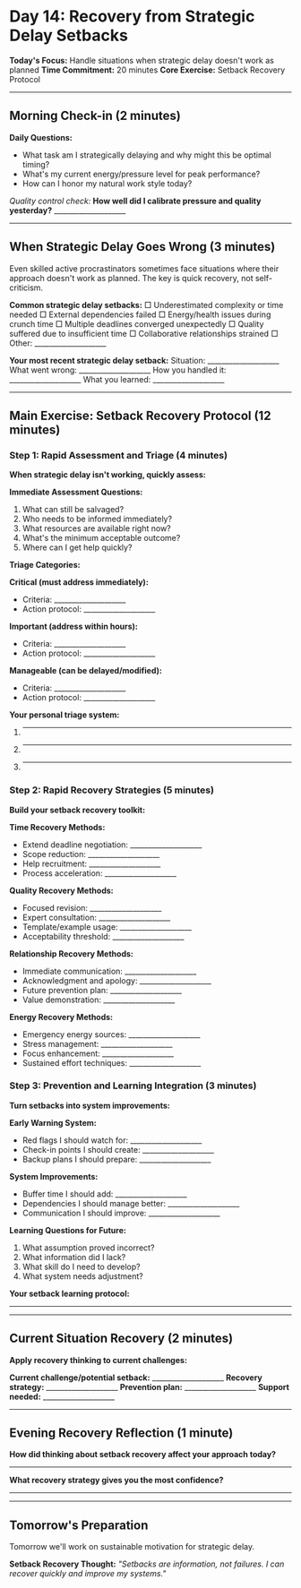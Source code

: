 # Day 14: Recovery from Strategic Delay Setbacks

**Today's Focus:** Handle situations when strategic delay doesn't work as planned
**Time Commitment:** 20 minutes
**Core Exercise:** Setback Recovery Protocol

---

## Morning Check-in (2 minutes)

**Daily Questions:**
- What task am I strategically delaying and why might this be optimal timing?
- What's my current energy/pressure level for peak performance?
- How can I honor my natural work style today?

*Quality control check:*
**How well did I calibrate pressure and quality yesterday?** ____________________

---

## When Strategic Delay Goes Wrong (3 minutes)

Even skilled active procrastinators sometimes face situations where their approach doesn't work as planned. The key is quick recovery, not self-criticism.

**Common strategic delay setbacks:**
□ Underestimated complexity or time needed
□ External dependencies failed
□ Energy/health issues during crunch time
□ Multiple deadlines converged unexpectedly
□ Quality suffered due to insufficient time
□ Collaborative relationships strained
□ Other: ____________________

**Your most recent strategic delay setback:**
Situation: ____________________
What went wrong: ____________________
How you handled it: ____________________
What you learned: ____________________

---

## Main Exercise: Setback Recovery Protocol (12 minutes)

### Step 1: Rapid Assessment and Triage (4 minutes)

**When strategic delay isn't working, quickly assess:**

**Immediate Assessment Questions:**
1. What can still be salvaged?
2. Who needs to be informed immediately?
3. What resources are available right now?
4. What's the minimum acceptable outcome?
5. Where can I get help quickly?

**Triage Categories:**

**Critical (must address immediately):**
- Criteria: ____________________
- Action protocol: ____________________

**Important (address within hours):**
- Criteria: ____________________
- Action protocol: ____________________

**Manageable (can be delayed/modified):**
- Criteria: ____________________
- Action protocol: ____________________

**Your personal triage system:**
1. ____________________
2. ____________________
3. ____________________

### Step 2: Rapid Recovery Strategies (5 minutes)

**Build your setback recovery toolkit:**

**Time Recovery Methods:**
- Extend deadline negotiation: ____________________
- Scope reduction: ____________________
- Help recruitment: ____________________
- Process acceleration: ____________________

**Quality Recovery Methods:**
- Focused revision: ____________________
- Expert consultation: ____________________
- Template/example usage: ____________________
- Acceptability threshold: ____________________

**Relationship Recovery Methods:**
- Immediate communication: ____________________
- Acknowledgment and apology: ____________________
- Future prevention plan: ____________________
- Value demonstration: ____________________

**Energy Recovery Methods:**
- Emergency energy sources: ____________________
- Stress management: ____________________
- Focus enhancement: ____________________
- Sustained effort techniques: ____________________

### Step 3: Prevention and Learning Integration (3 minutes)

**Turn setbacks into system improvements:**

**Early Warning System:**
- Red flags I should watch for: ____________________
- Check-in points I should create: ____________________
- Backup plans I should prepare: ____________________

**System Improvements:**
- Buffer time I should add: ____________________
- Dependencies I should manage better: ____________________
- Communication I should improve: ____________________

**Learning Questions for Future:**
1. What assumption proved incorrect?
2. What information did I lack?
3. What skill do I need to develop?
4. What system needs adjustment?

**Your setback learning protocol:**
____________________

---

## Current Situation Recovery (2 minutes)

**Apply recovery thinking to current challenges:**

**Current challenge/potential setback:** ____________________
**Recovery strategy:** ____________________
**Prevention plan:** ____________________
**Support needed:** ____________________

---

## Evening Recovery Reflection (1 minute)

**How did thinking about setback recovery affect your approach today?**
____________________

**What recovery strategy gives you the most confidence?**
____________________

---

## Tomorrow's Preparation
Tomorrow we'll work on sustainable motivation for strategic delay.

**Setback Recovery Thought:**
*\"Setbacks are information, not failures. I can recover quickly and improve my systems.\"*